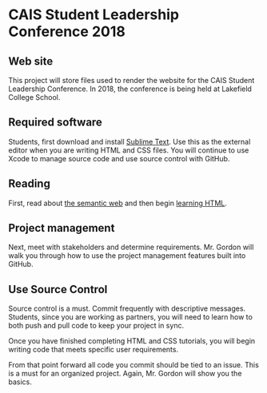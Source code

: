 # CAIS Student Leadership Conference 2018

## Web site

This project will store files used to render the website for the CAIS Student Leadership Conference. In 2018, the conference is being held at Lakefield College School.

## Required software

Students, first download and install [Sublime Text](https://www.sublimetext.com/). Use this as the external editor when you are writing HTML and CSS files. You will continue to use Xcode to manage source code and use source control with GitHub.

## Reading

First, read about [the semantic web](https://www.thoughtco.com/why-use-semantic-html-3468271) and then begin [learning HTML](https://internetingishard.com/html-and-css/).

## Project management

Next, meet with stakeholders and determine requirements. Mr. Gordon will walk you through how to use the project management features built into GitHub.

## Use Source Control

Source control is a must. Commit frequently with descriptive messages. Students, since you are working as partners, you will need to learn how to both push and pull code to keep your project in sync.

Once you have finished completing HTML and CSS tutorials, you will begin writing code that meets specific user requirements.

From that point forward all code you commit should be tied to an issue. This is a must for an organized project. Again, Mr. Gordon will show you the basics.
